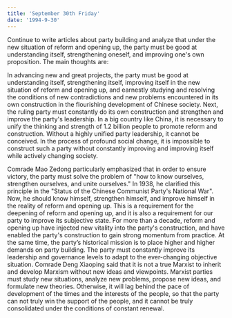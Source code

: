 ```yaml
---
title: 'September 30th Friday'
date: '1994-9-30'
---
```


Continue to write articles about party building and analyze that under the new situation of reform and opening up, the party must be good at understanding itself, strengthening oneself, and improving one's own proposition. The main thoughts are:

In advancing new and great projects, the party must be good at understanding itself, strengthening itself, improving itself in the new situation of reform and opening up, and earnestly studying and resolving the conditions of new contradictions and new problems encountered in its own construction in the flourishing development of Chinese society. Next, the ruling party must constantly do its own construction and strengthen and improve the party's leadership. In a big country like China, it is necessary to unify the thinking and strength of 1.2 billion people to promote reform and construction. Without a highly unified party leadership, it cannot be conceived. In the process of profound social change, it is impossible to construct such a party without constantly improving and improving itself while actively changing society.

Comrade Mao Zedong particularly emphasized that in order to ensure victory, the party must solve the problem of "how to know ourselves, strengthen ourselves, and unite ourselves." In 1938, he clarified this principle in the "Status of the Chinese Communist Party's National War". Now, he should know himself, strengthen himself, and improve himself in the reality of reform and opening up. This is a requirement for the deepening of reform and opening up, and it is also a requirement for our party to improve its subjective state. For more than a decade, reform and opening up have injected new vitality into the party's construction, and have enabled the party's construction to gain strong momentum from practice. At the same time, the party’s historical mission is to place higher and higher demands on party building. The party must constantly improve its leadership and governance levels to adapt to the ever-changing objective situation. Comrade Deng Xiaoping said that it is not a true Marxist to inherit and develop Marxism without new ideas and viewpoints. Marxist parties must study new situations, analyze new problems, propose new ideas, and formulate new theories. Otherwise, it will lag behind the pace of development of the times and the interests of the people, so that the party can not truly win the support of the people, and it cannot be truly consolidated under the conditions of constant renewal.
